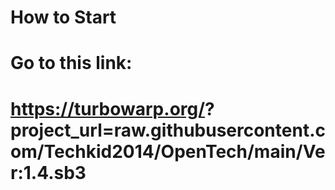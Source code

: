 # How to Start
#
# Go to this link:
# https://turbowarp.org/? project_url=raw.githubusercontent.com/Techkid2014/OpenTech/main/Ver:1.4.sb3
